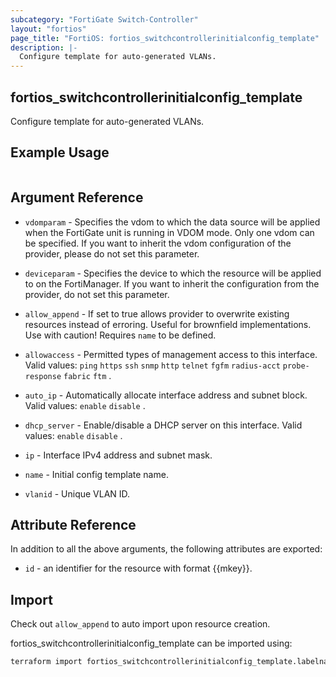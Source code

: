 ```yaml
---
subcategory: "FortiGate Switch-Controller"
layout: "fortios"
page_title: "FortiOS: fortios_switchcontrollerinitialconfig_template"
description: |-
  Configure template for auto-generated VLANs.
---
```


## fortios_switchcontrollerinitialconfig_template
Configure template for auto-generated VLANs.

## Example Usage

```hcl

```

## Argument Reference
* `vdomparam` - Specifies the vdom to which the data source will be applied when the FortiGate unit is running in VDOM mode. Only one vdom can be specified. If you want to inherit the vdom configuration of the provider, please do not set this parameter.
* `deviceparam` - Specifies the device to which the resource will be applied to on the FortiManager. If you want to inherit the configuration from the provider, do not set this parameter.
* `allow_append` - If set to true allows provider to overwrite existing resources instead of erroring. Useful for brownfield implementations. Use with caution! Requires `name` to be defined.

* `allowaccess` - Permitted types of management access to this interface. Valid values: `ping` `https` `ssh` `snmp` `http` `telnet` `fgfm` `radius-acct` `probe-response` `fabric` `ftm` .
* `auto_ip` - Automatically allocate interface address and subnet block. Valid values: `enable` `disable` .
* `dhcp_server` - Enable/disable a DHCP server on this interface. Valid values: `enable` `disable` .
* `ip` - Interface IPv4 address and subnet mask.
* `name` - Initial config template name.
* `vlanid` - Unique VLAN ID.

## Attribute Reference

In addition to all the above arguments, the following attributes are exported:
* `id` - an identifier for the resource with format {{mkey}}.

## Import

Check out `allow_append` to auto import upon resource creation.

fortios_switchcontrollerinitialconfig_template can be imported using:
```sh
terraform import fortios_switchcontrollerinitialconfig_template.labelname {{mkey}}
```
